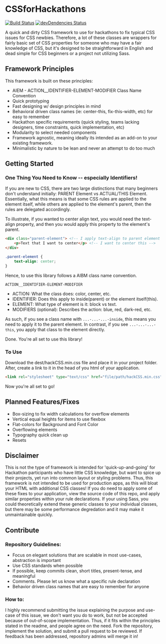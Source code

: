 # CSSforHackathons
[![Build Status](https://travis-ci.org/brh55/HackCSS.svg)](https://travis-ci.org/brh55/HackCSS)
[![devDendencies Status](https://david-dm.org/brh55/hackcss/dev-status.svg)](https://david-dm.org/brh55/hackcss#info=devDependencies)

A quick and dirty CSS framework to use for hackathons to fix typical CSS issues for CSS newbies. Therefore, a lot of these classes are wrappers for fairly basic set of CSS properties for someone who may have a fair knowledge of CSS, but it's designed to be straightforward in English and dead simple for CSS beginners or a project not utilizing Sass.

## Framework Principles
This framework is built on these principles:

- AIEM - ACTION__IDENTIFIER-ELEMENT-MODIFIER Class Name Convention
- Quick prototyping
- Fast designing w/ design principles in mind
- Behavioral driven class names (ie: center-this, fix-this-width, etc) for easy to remember
- Hackathon specific requirements (quick styling, teams lacking designers, time constraints, quick implementation, etc)
- Modularity to select needed components
- Framework agnostic, meaning ideally its intended as an add-on to your existing framework.
- Minimalistic by nature to be lean and never an attempt to do too much

## Getting Started
### One Thing You Need to Know -- especially Identifiers!
If you are new to CSS, there are two large distinctions that many beginners don't understand initially: PARENT Element vs ACTUAL/THIS Element. Essentially, what this means is that some CSS rules are applied to the element itself, while others are applied to the element's parent, then the rules are delegated accordingly.

To illustrate, if you wanted to center align text, you would need the text-align property, and then you would apply this property to the element's parent. 

```html
<div class="parent-element"> <!-- I apply text-align to parent element -->
	<p>Text that I want to center</p> <!-- I want to center this -->
</div>
```

```css
.parent-element {
	text-align: center;
}
```

Hence, to use this library follows a AIBM class name convention.

`ACTION__IDENTIFIER-ELEMENT-MODIFIER`

- ACTION: What the class does: color, center, etc.
- IDENTIFIER: Does this apply to inside(parent) or the element itself(this).
- ELEMENT: What type of element is it: block vs text.
- MODIFIERS (optional): Describes the action: blue, red, dark-red, etc.

As such, if you see a class name with `...-...-...-inside`, this means you need to apply it to the parent element. In contrast, if you see `...-...-...-this`, you apply that class to the element directly. 

Done. You're all set to use this library!

### To Use
Download the dest/hackCSS.min.css file and place it in your project folder. After, create a link to it in the head of you html of your application.

```html
<link rel="stylesheet" type="text/css" href="file/path/hackCSS.min.css">
```

Now you're all set to go!

## Planned Features/Fixes
- Box-sizing to fix width calculations for overflow elements
- Vertical equal heights for items to use flexbox
- Flat-colors for Background and Font Color
- Overflowing elements
- Typography quick clean up
- Resets

## Disclaimer
This is not the type of framework is intended for 'quick-up-and-going' for Hackathon participants who have little CSS knowledge, but want to spice up their projects, yet run into common layout or styling problems. Thus, this framework is not intended to be used for production apps, as this will bloat your HTML with additional CSS classes! If you do need to apply some of these fixes to your application, view the source code of this repo, and apply similar properties within your rule declarations. If your using Sass, you could theoretically extend these generic classes to your individual classes, but there may be some performance degredation and it may make it unmaintainable quickly.

## Contribute
### Repository Guidelines:
- Focus on elegant solutions that are scalable in most use-cases, abstraction is important
- Use CSS standards when possible
- If possible, keep commits clean, short titles, present-tense, and meaningful 
- Comments. Please let us know what a specific rule declaration
- Behavior driven class names that are easy to remember for anyone

### How to:
I highly recommend submitting the issue explaining the purpose and use-case of this issue, we don't want you do to work, but not be accepted because of out-of-scope implementation. Thus, if it fits within the principles stated in the readme, and people agree on the need. Fork the repository, implement the solution, and submit a pull request to be reviewed. If feedback has been addressed, repository admins will merge it in!
